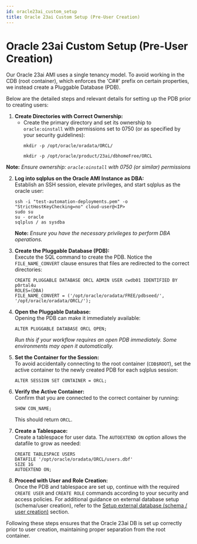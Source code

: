 ```yaml
---
id: oracle23ai_custom_setup
title: Oracle 23ai Custom Setup (Pre-User Creation)
---
```


# Oracle 23ai Custom Setup (Pre-User Creation)

Our Oracle 23ai AMI uses a single tenancy model. To avoid working in the CDB (root container), which enforces the 'C##' prefix on certain properties, we instead create a Pluggable Database (PDB).

Below are the detailed steps and relevant details for setting up the PDB prior to creating users:

1. **Create Directories with Correct Ownership:**  
   - Create the primary directory and set its ownership to `oracle:oinstall` with permissions set to 0750 (or as specified by your security guidelines):
     ```
     mkdir -p /opt/oracle/oradata/ORCL/
     ```
     ```
     mkdir -p /opt/oracle/product/23ai/dbhomeFree/ORCL
     ```
**Note:** *Ensure ownership: `oracle:oinstall` with 0750 (or similar) permissions*

2. **Log into sqlplus on the Oracle AMI Instance as DBA:**  
   Establish an SSH session, elevate privileges, and start sqlplus as the oracle user:
   ```
   ssh -i "test-automation-deployments.pem" -o "StrictHostKeyChecking=no" cloud-user@<IP>
   sudo su
   su - oracle
   sqlplus / as sysdba
   ```
   **Note:** *Ensure you have the necessary privileges to perform DBA operations.*

3. **Create the Pluggable Database (PDB):**  
   Execute the SQL command to create the PDB. Notice the `FILE_NAME_CONVERT` clause ensures that files are redirected to the correct directories:
   ```
   CREATE PLUGGABLE DATABASE ORCL ADMIN USER cwdb01 IDENTIFIED BY p0rtal4u 
   ROLES=(DBA) 
   FILE_NAME_CONVERT = ('/opt/oracle/oradata/FREE/pdbseed/', '/opt/oracle/oradata/ORCL/');
   ```

4. **Open the Pluggable Database:**  
   Opening the PDB can make it immediately available:
   ```
   ALTER PLUGGABLE DATABASE ORCL OPEN;
   ```
   *Run this if your workflow requires an open PDB immediately. Some environments may open it automatically.*

5. **Set the Container for the Session:**  
   To avoid accidentally connecting to the root container (`CDB$ROOT`), set the active container to the newly created PDB for each sqlplus session:
   ```
   ALTER SESSION SET CONTAINER = ORCL;
   ```

6. **Verify the Active Container:**  
   Confirm that you are connected to the correct container by running:
   ```
   SHOW CON_NAME;
   ```
   This should return `ORCL`.

7. **Create a Tablespace:**  
   Create a tablespace for user data. The `AUTOEXTEND ON` option allows the datafile to grow as needed:
   ```
   CREATE TABLESPACE USERS 
   DATAFILE '/opt/oracle/oradata/ORCL/users.dbf' 
   SIZE 1G 
   AUTOEXTEND ON;
   ```

8. **Proceed with User and Role Creation:**  
   Once the PDB and tablespace are set up, continue with the required `CREATE USER` and `CREATE ROLE` commands according to your security and access policies. For additional guidance on external database setup (schema/user creation), refer to the [Setup external database (schema / user creation)](external_db_database_transfer.md#setup-external-database-schema--user-creation) section.

Following these steps ensures that the Oracle 23ai DB is set up correctly prior to user creation, maintaining proper separation from the root container.
